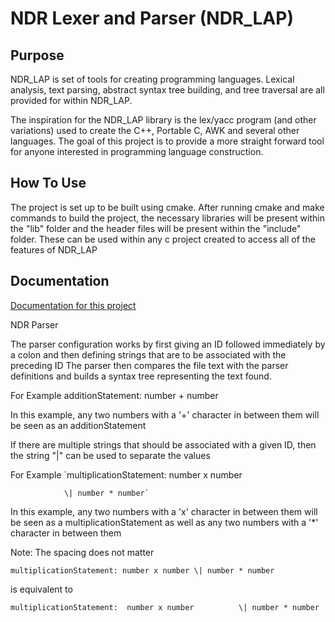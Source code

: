 # NDR Lexer and Parser (NDR_LAP)

## Purpose
NDR_LAP is set of tools for creating programming languages.
Lexical analysis, text parsing, abstract syntax tree building, and tree traversal are all provided for within NDR_LAP.

The inspiration for the NDR_LAP library is the lex/yacc program (and other variations) used to create the C++, Portable C, AWK and several other languages.
The goal of this project is to provide a more straight forward tool for anyone interested in programming language construction.

## How To Use
The project is set up to be built using cmake.
After running cmake and make commands to build the project, the necessary libraries will be present within the "lib" folder and the header files will be present within the "include" folder.
These can be used within any c project created to access all of the features of NDR_LAP 

## Documentation
[Documentation for this project](documentation/html/index.html)




NDR Parser

The parser configuration works by first giving an ID followed immediately by a colon and then defining strings that are to be associated with the preceding ID
The parser then compares the file text with the parser definitions and builds a syntax tree representing the text found.

For Example
additionStatement: number + number

In this example, any two numbers with a '+' character in between them will be seen as an additionStatement

If there are multiple strings that should be associated with a given ID, then the string "\|" can be used to separate the values  

For Example
`multiplicationStatement: number x number  

			    \| number * number`

In this example, any two numbers with a 'x' character in between them will be seen as a multiplicationStatement as well as any two numbers with a '*' character in between them

Note: The spacing does not matter

`multiplicationStatement: number x number
			    \| number * number`

is equivalent to

`multiplicationStatement: 
	number x number			 \| number * number`
